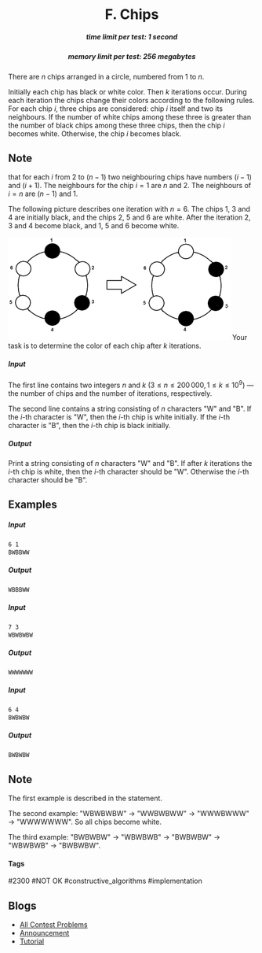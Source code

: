 <h1 style='text-align: center;'> F. Chips</h1>

<h5 style='text-align: center;'>time limit per test: 1 second</h5>
<h5 style='text-align: center;'>memory limit per test: 256 megabytes</h5>

There are $n$ chips arranged in a circle, numbered from $1$ to $n$. 

Initially each chip has black or white color. Then $k$ iterations occur. During each iteration the chips change their colors according to the following rules. For each chip $i$, three chips are considered: chip $i$ itself and two its neighbours. If the number of white chips among these three is greater than the number of black chips among these three chips, then the chip $i$ becomes white. Otherwise, the chip $i$ becomes black. 

## Note

 that for each $i$ from $2$ to $(n - 1)$ two neighbouring chips have numbers $(i - 1)$ and $(i + 1)$. The neighbours for the chip $i = 1$ are $n$ and $2$. The neighbours of $i = n$ are $(n - 1)$ and $1$.

The following picture describes one iteration with $n = 6$. The chips $1$, $3$ and $4$ are initially black, and the chips $2$, $5$ and $6$ are white. After the iteration $2$, $3$ and $4$ become black, and $1$, $5$ and $6$ become white.

 ![](images/2ee8ad370f00822cb1b9fe80ece3650f639239d6.png) Your task is to determine the color of each chip after $k$ iterations.

##### Input

The first line contains two integers $n$ and $k$ $(3 \le n \le 200\,000, 1 \le k \le 10^{9})$ — the number of chips and the number of iterations, respectively.

The second line contains a string consisting of $n$ characters "W" and "B". If the $i$-th character is "W", then the $i$-th chip is white initially. If the $i$-th character is "B", then the $i$-th chip is black initially.

##### Output

Print a string consisting of $n$ characters "W" and "B". If after $k$ iterations the $i$-th chip is white, then the $i$-th character should be "W". Otherwise the $i$-th character should be "B".

## Examples

##### Input


```text
6 1
BWBBWW
```
##### Output


```text
WBBBWW
```
##### Input


```text
7 3
WBWBWBW
```
##### Output


```text
WWWWWWW
```
##### Input


```text
6 4
BWBWBW
```
##### Output


```text
BWBWBW
```
## Note

The first example is described in the statement.

The second example: "WBWBWBW" $\rightarrow$ "WWBWBWW" $\rightarrow$ "WWWBWWW" $\rightarrow$ "WWWWWWW". So all chips become white.

The third example: "BWBWBW" $\rightarrow$ "WBWBWB" $\rightarrow$ "BWBWBW" $\rightarrow$ "WBWBWB" $\rightarrow$ "BWBWBW".



#### Tags 

#2300 #NOT OK #constructive_algorithms #implementation 

## Blogs
- [All Contest Problems](../Codeforces_Round_592_(Div._2).md)
- [Announcement](../blogs/Announcement.md)
- [Tutorial](../blogs/Tutorial.md)
